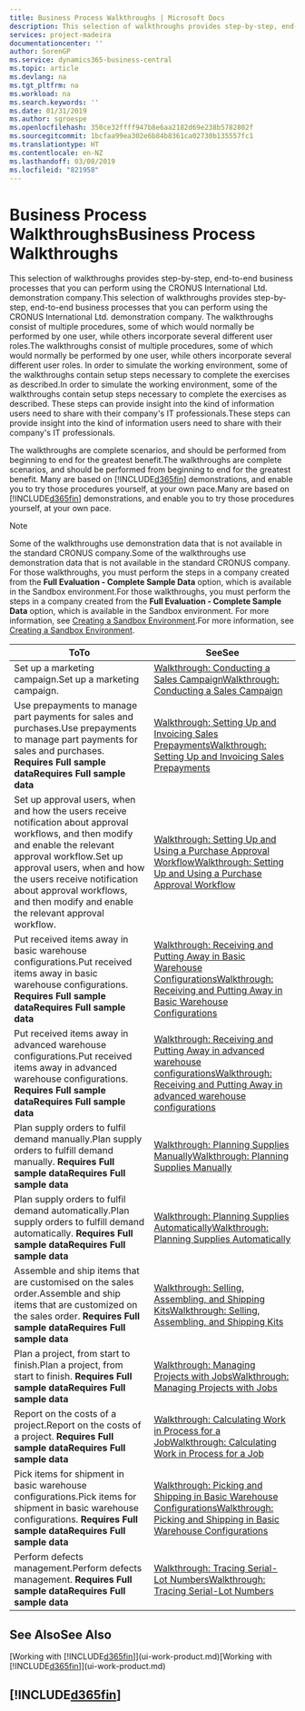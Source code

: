 ```yaml
---
title: Business Process Walkthroughs | Microsoft Docs
description: This selection of walkthroughs provides step-by-step, end-to-end business processes that you can perform using the CRONUS International Ltd. demonstration company. The walkthroughs consist of multiple procedures, some of which would normally be performed by one user, while others incorporate several different user roles. In order to simulate the working environment, some of the walkthroughs contain setup steps necessary to complete the exercises as described. These steps can provide insight into the kind of information users need to share with their company's IT professionals.
services: project-madeira
documentationcenter: ''
author: SorenGP
ms.service: dynamics365-business-central
ms.topic: article
ms.devlang: na
ms.tgt_pltfrm: na
ms.workload: na
ms.search.keywords: ''
ms.date: 01/31/2019
ms.author: sgroespe
ms.openlocfilehash: 350ce32ffff947b8e6aa2182d69e238b5782802f
ms.sourcegitcommit: 1bcfaa99ea302e6b84b8361ca02730b135557fc1
ms.translationtype: HT
ms.contentlocale: en-NZ
ms.lasthandoff: 03/08/2019
ms.locfileid: "821958"
---
```

# <a name="business-process-walkthroughs"></a><span data-ttu-id="343db-106">Business Process Walkthroughs</span><span class="sxs-lookup"><span data-stu-id="343db-106">Business Process Walkthroughs</span></span>
<span data-ttu-id="343db-107">This selection of walkthroughs provides step-by-step, end-to-end business processes that you can perform using the CRONUS International Ltd. demonstration company.</span><span class="sxs-lookup"><span data-stu-id="343db-107">This selection of walkthroughs provides step-by-step, end-to-end business processes that you can perform using the CRONUS International Ltd. demonstration company.</span></span> <span data-ttu-id="343db-108">The walkthroughs consist of multiple procedures, some of which would normally be performed by one user, while others incorporate several different user roles.</span><span class="sxs-lookup"><span data-stu-id="343db-108">The walkthroughs consist of multiple procedures, some of which would normally be performed by one user, while others incorporate several different user roles.</span></span> <span data-ttu-id="343db-109">In order to simulate the working environment, some of the walkthroughs contain setup steps necessary to complete the exercises as described.</span><span class="sxs-lookup"><span data-stu-id="343db-109">In order to simulate the working environment, some of the walkthroughs contain setup steps necessary to complete the exercises as described.</span></span> <span data-ttu-id="343db-110">These steps can provide insight into the kind of information users need to share with their company's IT professionals.</span><span class="sxs-lookup"><span data-stu-id="343db-110">These steps can provide insight into the kind of information users need to share with their company's IT professionals.</span></span>  

 <span data-ttu-id="343db-111">The walkthroughs are complete scenarios, and should be performed from beginning to end for the greatest benefit.</span><span class="sxs-lookup"><span data-stu-id="343db-111">The walkthroughs are complete scenarios, and should be performed from beginning to end for the greatest benefit.</span></span> <span data-ttu-id="343db-112">Many are based on [!INCLUDE[d365fin](includes/d365fin_md.md)] demonstrations, and enable you to try those procedures yourself, at your own pace.</span><span class="sxs-lookup"><span data-stu-id="343db-112">Many are based on [!INCLUDE[d365fin](includes/d365fin_md.md)] demonstrations, and enable you to try those procedures yourself, at your own pace.</span></span>  

> [!NOTE]
> <span data-ttu-id="343db-113">Some of the walkthroughs use demonstration data that is not available in the standard CRONUS company.</span><span class="sxs-lookup"><span data-stu-id="343db-113">Some of the walkthroughs use demonstration data that is not available in the standard CRONUS company.</span></span> <span data-ttu-id="343db-114">For those walkthroughs, you must perform the steps in a company created from the **Full Evaluation - Complete Sample Data** option, which is available in the Sandbox environment.</span><span class="sxs-lookup"><span data-stu-id="343db-114">For those walkthroughs, you must perform the steps in a company created from the **Full Evaluation - Complete Sample Data** option, which is available in the Sandbox environment.</span></span> <span data-ttu-id="343db-115">For more information, see [Creating a Sandbox Environment](across-how-create-sandbox-environment.md).</span><span class="sxs-lookup"><span data-stu-id="343db-115">For more information, see [Creating a Sandbox Environment](across-how-create-sandbox-environment.md).</span></span>

|<span data-ttu-id="343db-116">To</span><span class="sxs-lookup"><span data-stu-id="343db-116">To</span></span>|<span data-ttu-id="343db-117">See</span><span class="sxs-lookup"><span data-stu-id="343db-117">See</span></span>|  
|--------|---------|  
|<span data-ttu-id="343db-118">Set up a marketing campaign.</span><span class="sxs-lookup"><span data-stu-id="343db-118">Set up a marketing campaign.</span></span>|[<span data-ttu-id="343db-119">Walkthrough: Conducting a Sales Campaign</span><span class="sxs-lookup"><span data-stu-id="343db-119">Walkthrough: Conducting a Sales Campaign</span></span>](walkthrough-conducting-a-sales-campaign.md)|  
|<span data-ttu-id="343db-120">Use prepayments to manage part payments for sales and purchases.</span><span class="sxs-lookup"><span data-stu-id="343db-120">Use prepayments to manage part payments for sales and purchases.</span></span> <span data-ttu-id="343db-121">**Requires Full sample data**</span><span class="sxs-lookup"><span data-stu-id="343db-121">**Requires Full sample data**</span></span> |[<span data-ttu-id="343db-122">Walkthrough: Setting Up and Invoicing Sales Prepayments</span><span class="sxs-lookup"><span data-stu-id="343db-122">Walkthrough: Setting Up and Invoicing Sales Prepayments</span></span>](walkthrough-setting-up-and-invoicing-sales-prepayments.md)|  
|<span data-ttu-id="343db-123">Set up approval users, when and how the users receive notification about approval workflows, and then modify and enable the relevant approval workflow.</span><span class="sxs-lookup"><span data-stu-id="343db-123">Set up approval users, when and how the users receive notification about approval workflows, and then modify and enable the relevant approval workflow.</span></span>|[<span data-ttu-id="343db-124">Walkthrough: Setting Up and Using a Purchase Approval Workflow</span><span class="sxs-lookup"><span data-stu-id="343db-124">Walkthrough: Setting Up and Using a Purchase Approval Workflow</span></span>](walkthrough-setting-up-and-using-a-purchase-approval-workflow.md)|  
|<span data-ttu-id="343db-125">Put received items away in basic warehouse configurations.</span><span class="sxs-lookup"><span data-stu-id="343db-125">Put received items away in basic warehouse configurations.</span></span> <span data-ttu-id="343db-126">**Requires Full sample data**</span><span class="sxs-lookup"><span data-stu-id="343db-126">**Requires Full sample data**</span></span>|[<span data-ttu-id="343db-127">Walkthrough: Receiving and Putting Away in Basic Warehouse Configurations</span><span class="sxs-lookup"><span data-stu-id="343db-127">Walkthrough: Receiving and Putting Away in Basic Warehouse Configurations</span></span>](walkthrough-receiving-and-putting-away-in-basic-warehousing.md)|  
|<span data-ttu-id="343db-128">Put received items away in advanced warehouse configurations.</span><span class="sxs-lookup"><span data-stu-id="343db-128">Put received items away in advanced warehouse configurations.</span></span> <span data-ttu-id="343db-129">**Requires Full sample data**</span><span class="sxs-lookup"><span data-stu-id="343db-129">**Requires Full sample data**</span></span>|[<span data-ttu-id="343db-130">Walkthrough: Receiving and Putting Away in advanced warehouse configurations</span><span class="sxs-lookup"><span data-stu-id="343db-130">Walkthrough: Receiving and Putting Away in advanced warehouse configurations</span></span>](walkthrough-receiving-and-putting-away-in-advanced-warehousing.md)|  
|<span data-ttu-id="343db-131">Plan supply orders to fulfil demand manually.</span><span class="sxs-lookup"><span data-stu-id="343db-131">Plan supply orders to fulfill demand manually.</span></span> <span data-ttu-id="343db-132">**Requires Full sample data**</span><span class="sxs-lookup"><span data-stu-id="343db-132">**Requires Full sample data**</span></span>|[<span data-ttu-id="343db-133">Walkthrough: Planning Supplies Manually</span><span class="sxs-lookup"><span data-stu-id="343db-133">Walkthrough: Planning Supplies Manually</span></span>](walkthrough-planning-supplies-manually.md)|  
|<span data-ttu-id="343db-134">Plan supply orders to fulfil demand automatically.</span><span class="sxs-lookup"><span data-stu-id="343db-134">Plan supply orders to fulfill demand automatically.</span></span> <span data-ttu-id="343db-135">**Requires Full sample data**</span><span class="sxs-lookup"><span data-stu-id="343db-135">**Requires Full sample data**</span></span>|[<span data-ttu-id="343db-136">Walkthrough: Planning Supplies Automatically</span><span class="sxs-lookup"><span data-stu-id="343db-136">Walkthrough: Planning Supplies Automatically</span></span>](walkthrough-planning-supplies-automatically.md)|  
|<span data-ttu-id="343db-137">Assemble and ship items that are customised on the sales order.</span><span class="sxs-lookup"><span data-stu-id="343db-137">Assemble and ship items that are customized on the sales order.</span></span> <span data-ttu-id="343db-138">**Requires Full sample data**</span><span class="sxs-lookup"><span data-stu-id="343db-138">**Requires Full sample data**</span></span>|[<span data-ttu-id="343db-139">Walkthrough: Selling, Assembling, and Shipping Kits</span><span class="sxs-lookup"><span data-stu-id="343db-139">Walkthrough: Selling, Assembling, and Shipping Kits</span></span>](walkthrough-selling-assembling-and-shipping-kits.md)|  
|<span data-ttu-id="343db-140">Plan a project, from start to finish.</span><span class="sxs-lookup"><span data-stu-id="343db-140">Plan a project, from start to finish.</span></span> <span data-ttu-id="343db-141">**Requires Full sample data**</span><span class="sxs-lookup"><span data-stu-id="343db-141">**Requires Full sample data**</span></span>|[<span data-ttu-id="343db-142">Walkthrough: Managing Projects with Jobs</span><span class="sxs-lookup"><span data-stu-id="343db-142">Walkthrough: Managing Projects with Jobs</span></span>](walkthrough-managing-projects-with-jobs.md)|  
|<span data-ttu-id="343db-143">Report on the costs of a project.</span><span class="sxs-lookup"><span data-stu-id="343db-143">Report on the costs of a project.</span></span> <span data-ttu-id="343db-144">**Requires Full sample data**</span><span class="sxs-lookup"><span data-stu-id="343db-144">**Requires Full sample data**</span></span>|[<span data-ttu-id="343db-145">Walkthrough: Calculating Work in Process for a Job</span><span class="sxs-lookup"><span data-stu-id="343db-145">Walkthrough: Calculating Work in Process for a Job</span></span>](walkthrough-calculating-work-in-process-for-a-job.md)|  
|<span data-ttu-id="343db-146">Pick items for shipment in basic warehouse configurations.</span><span class="sxs-lookup"><span data-stu-id="343db-146">Pick items for shipment in basic warehouse configurations.</span></span> <span data-ttu-id="343db-147">**Requires Full sample data**</span><span class="sxs-lookup"><span data-stu-id="343db-147">**Requires Full sample data**</span></span>|[<span data-ttu-id="343db-148">Walkthrough: Picking and Shipping in Basic Warehouse Configurations</span><span class="sxs-lookup"><span data-stu-id="343db-148">Walkthrough: Picking and Shipping in Basic Warehouse Configurations</span></span>](walkthrough-picking-and-shipping-in-basic-warehousing.md)|  
|<span data-ttu-id="343db-149">Perform defects management.</span><span class="sxs-lookup"><span data-stu-id="343db-149">Perform defects management.</span></span> <span data-ttu-id="343db-150">**Requires Full sample data**</span><span class="sxs-lookup"><span data-stu-id="343db-150">**Requires Full sample data**</span></span>|[<span data-ttu-id="343db-151">Walkthrough: Tracing Serial-Lot Numbers</span><span class="sxs-lookup"><span data-stu-id="343db-151">Walkthrough: Tracing Serial-Lot Numbers</span></span>](walkthrough-tracing-serial-lot-numbers.md)|  

## <a name="see-also"></a><span data-ttu-id="343db-152">See Also</span><span class="sxs-lookup"><span data-stu-id="343db-152">See Also</span></span>
<span data-ttu-id="343db-153">[Working with [!INCLUDE[d365fin](includes/d365fin_md.md)]](ui-work-product.md)</span><span class="sxs-lookup"><span data-stu-id="343db-153">[Working with [!INCLUDE[d365fin](includes/d365fin_md.md)]](ui-work-product.md)</span></span>  

## [!INCLUDE[d365fin](includes/free_trial_md.md)]  
